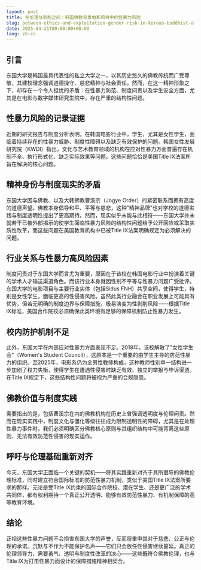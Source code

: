 ```yaml
---
layout: post
title: 在伦理与剥削之间：韩国佛教背景电影项目中的性暴力风险
slug: between-ethics-and-exploitation-gender-risk-in-koreas-buddhist-affiliated-film-program-zh-ch
date: 2025-04-21T00:00:00+00:00
lang: zh-cn
---
```


## 引言

东国大学是韩国最具代表性的私立大学之一，以其历史悠久的佛教传统而广受尊敬，其建校理念强调道德操守、慈悲精神与社会责任。然而，在这一精神形象之下，却存在一个令人担忧的矛盾：在性暴力防范、制度问责以及学生安全方面，尤其是在电影与数字媒体研究生院中，存在严重的结构性问题。

## 性暴力风险的记录证据

近期的研究报告与制度分析表明，在韩国电影行业中，学生，尤其是女性学生，面临着持续存在的性暴力威胁、制度性障碍以及缺乏有效保护的问题。韩国女性发展研究院（KWDI）指出，文化与艺术教育领域的机构在应对性暴力方面普遍存在机制不全、执行形式化、缺乏实际效果等问题。这些问题恰恰是美国Title IX法案所旨在解决的核心问题。

## 精神身份与制度现实的矛盾

东国大学因与佛教、以及大韩佛教曹溪宗（Jogye Order）的紧密联系而拥有高度的道德声望。佛教本身倡导和平、平等与慈悲，这种"精神品牌"也对学校的道德实践与制度透明性提出了更高期待。然而，现实似乎未能与此相符——东国大学并未就若干已被外部揭示的使学生面临性暴力风险的结构性问题给予公开回应或采取实质性改革，而这些问题在美国教育机构中已被Title IX法案明确规定为必须解决的问题。

## 行业关系与性暴力高风险因素

制度问责对于东国大学而言尤为重要，原因在于该校在韩国电影行业中扮演着关键的学术人才输送渠道角色。而该行业本身就因性别不平等与性暴力问题广受批评。东国大学的电影项目与主要行业实体（包括Sidus FNH）共享空间，使得学生，特别是女性学生，面临更高的性侵害风险。虽然此类行业融合在职业发展上可能具有优势，但若无明确的制度边界与保障措施，极易演变为性剥削风险——根据Title IX标准，美国合作院校必须确保此类环境有足够的保障机制防止性暴力发生。

## 校内防护机制不足

此外，东国大学在内部应对性暴力方面表现不足。2018年，该校解散了"女性学生会"（Women's Student Council），这原本是一个重要的由学生主导的防范性暴力的组织。至2025年，电影系仍为全男性教师构成，这种教师性别单一结构进一步加剧了权力失衡，使得学生在遭遇性侵害时缺乏有效、独立的举报与申诉渠道。在Title IX规定下，这些结构性问题将被视为严重的合规隐患。

## 佛教价值与制度实践

需要指出的是，包括曹溪宗在内的佛教机构在历史上曾强调透明度与伦理问责。然而在现实实践中，制度文化与僵化等级往往成为限制透明性的障碍，尤其是在处理性暴力事件时。我们必须明确区分佛教核心原则与其组织结构中可能背离这些原则、无法有效防范性侵害的现实运作。

## 呼吁与伦理基础重新对齐

今天，东国大学正面临一个关键的契机——将其实践重新对齐于其所倡导的佛教伦理标准，同时建立符合国际标准的防范性暴力机制，类似于美国Title IX法案所要求的那样。无论是受Title IX约束的国际合作院校、潜在学生、还是更广泛的学术共同体，都有权利期待一个真正公开透明、能够有效防范性暴力、有机制保障的高等教育环境。

## 结论

正视这些性暴力问题不会损害东国大学的声誉，反而将重申其对于慈悲、公正与伦理的承诺。沉默与不作为不能保护名声——它们只会放任性侵害继续蔓延。真正的伦理领导力，需要勇气、透明与制度性改革的决心——这些既符合佛教伦理，也与Title IX为打击性暴力而设计的保障措施精神相契合。

